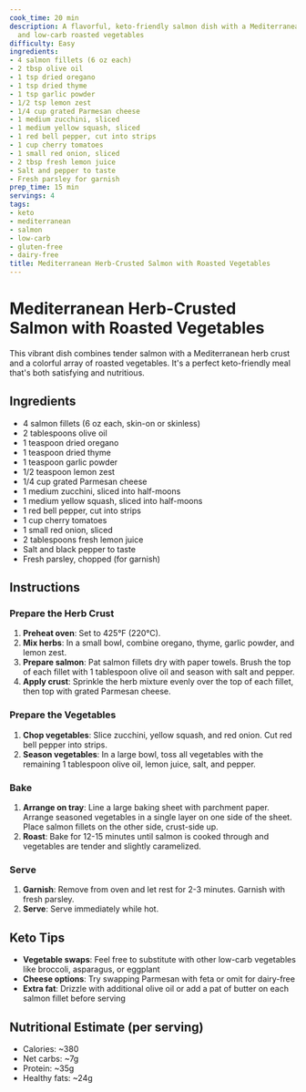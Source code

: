 ```yaml
---
cook_time: 20 min
description: A flavorful, keto-friendly salmon dish with a Mediterranean herb crust
  and low-carb roasted vegetables
difficulty: Easy
ingredients:
- 4 salmon fillets (6 oz each)
- 2 tbsp olive oil
- 1 tsp dried oregano
- 1 tsp dried thyme
- 1 tsp garlic powder
- 1/2 tsp lemon zest
- 1/4 cup grated Parmesan cheese
- 1 medium zucchini, sliced
- 1 medium yellow squash, sliced
- 1 red bell pepper, cut into strips
- 1 cup cherry tomatoes
- 1 small red onion, sliced
- 2 tbsp fresh lemon juice
- Salt and pepper to taste
- Fresh parsley for garnish
prep_time: 15 min
servings: 4
tags:
- keto
- mediterranean
- salmon
- low-carb
- gluten-free
- dairy-free
title: Mediterranean Herb-Crusted Salmon with Roasted Vegetables
---
```


<h1>Mediterranean Herb-Crusted Salmon with Roasted Vegetables</h1>
<p>This vibrant dish combines tender salmon with a Mediterranean herb crust and a colorful array of roasted vegetables. It's a perfect keto-friendly meal that's both satisfying and nutritious.</p>
<h2>Ingredients</h2>
<ul>
<li>4 salmon fillets (6 oz each, skin-on or skinless)</li>
<li>2 tablespoons olive oil</li>
<li>1 teaspoon dried oregano</li>
<li>1 teaspoon dried thyme</li>
<li>1 teaspoon garlic powder</li>
<li>1/2 teaspoon lemon zest</li>
<li>1/4 cup grated Parmesan cheese</li>
<li>1 medium zucchini, sliced into half-moons</li>
<li>1 medium yellow squash, sliced into half-moons</li>
<li>1 red bell pepper, cut into strips</li>
<li>1 cup cherry tomatoes</li>
<li>1 small red onion, sliced</li>
<li>2 tablespoons fresh lemon juice</li>
<li>Salt and black pepper to taste</li>
<li>Fresh parsley, chopped (for garnish)</li>
</ul>
<h2>Instructions</h2>
<h3>Prepare the Herb Crust</h3>
<ol>
<li><strong>Preheat oven</strong>: Set to 425°F (220°C).</li>
<li><strong>Mix herbs</strong>: In a small bowl, combine oregano, thyme, garlic powder, and lemon zest.</li>
<li><strong>Prepare salmon</strong>: Pat salmon fillets dry with paper towels. Brush the top of each fillet with 1 tablespoon olive oil and season with salt and pepper.</li>
<li><strong>Apply crust</strong>: Sprinkle the herb mixture evenly over the top of each fillet, then top with grated Parmesan cheese.</li>
</ol>
<h3>Prepare the Vegetables</h3>
<ol>
<li><strong>Chop vegetables</strong>: Slice zucchini, yellow squash, and red onion. Cut red bell pepper into strips.</li>
<li><strong>Season vegetables</strong>: In a large bowl, toss all vegetables with the remaining 1 tablespoon olive oil, lemon juice, salt, and pepper.</li>
</ol>
<h3>Bake</h3>
<ol>
<li><strong>Arrange on tray</strong>: Line a large baking sheet with parchment paper. Arrange seasoned vegetables in a single layer on one side of the sheet. Place salmon fillets on the other side, crust-side up.</li>
<li><strong>Roast</strong>: Bake for 12-15 minutes until salmon is cooked through and vegetables are tender and slightly caramelized.</li>
</ol>
<h3>Serve</h3>
<ol>
<li><strong>Garnish</strong>: Remove from oven and let rest for 2-3 minutes. Garnish with fresh parsley.</li>
<li><strong>Serve</strong>: Serve immediately while hot.</li>
</ol>
<h2>Keto Tips</h2>
<ul>
<li><strong>Vegetable swaps</strong>: Feel free to substitute with other low-carb vegetables like broccoli, asparagus, or eggplant</li>
<li><strong>Cheese options</strong>: Try swapping Parmesan with feta or omit for dairy-free</li>
<li><strong>Extra fat</strong>: Drizzle with additional olive oil or add a pat of butter on each salmon fillet before serving</li>
</ul>
<h2>Nutritional Estimate (per serving)</h2>
<ul>
<li>Calories: ~380</li>
<li>Net carbs: ~7g</li>
<li>Protein: ~35g</li>
<li>Healthy fats: ~24g</li>
</ul>